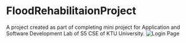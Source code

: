 # FloodRehabilitaionProject
A project created as part of completing mini project for Application and Software Development Lab of S5 CSE of KTU University.
![Login Page]("images/login.PNG")
